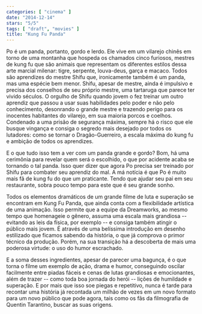 ```yaml
---
categories: [ "cinema" ]
date: "2014-12-14"
stars: "5/5"
tags: [ "draft", "movies" ]
title: "Kung Fu Panda"
---
```

Po é um panda, portanto, gordo e lerdo. Ele vive em um vilarejo chinês
em torno de uma montanha que hospeda os chamados cinco furiosos, mestres
de kung fu que são animais que representam os diferentes estilos dessa
arte marcial milenar: tigre, serpente, louva-deus, garça e macaco. Todos
são aprendizes do mestre Shifu que, ironicamente também é um panda,
mas uma espécie bem menor. Shifu, apesar de mestre, ainda é impulsivo
e precisa dos conselhos de seu próprio mestre, uma tartaruga que
parece ter vivido séculos. O orgulho de Shifu quando jovem o fez
treinar um outro aprendiz que passou a usar suas habilidades pelo
poder e não pelo conhecimento, desonrando o grande mestre e trazendo
perigo para os inocentes habitantes do vilarejo, em sua maioria porcos
e coelhos. Condenado a uma prisão de segurança máxima, sempre há
o risco que ele busque vingança e consiga o segredo mais desejado por
todos os lutadores: como se tornar o Dragão-Guerreiro, a escala máxima
do kung fu e ambição de todos os aprendizes.

E o que tudo isso tem a ver com um panda grande e gordo? Bom, há uma
cerimônia para revelar quem será o escolhido, o que por acidente acaba
se tornando o tal panda. Isso quer dizer que agora Po precisa ser treinado
por Shifu para combater seu aprendiz do mal. A má notícia é que Po é
muito mais fã de kung fu do que um praticante. Tendo que ajudar seu pai
em seu restaurante, sobra pouco tempo para este que é seu grande sonho.

Todos os elementos dramáticos de um grande filme de luta e superação se
encontram em Kung Fu Panda, que ainda conta com a flexibilidade artística
de uma animação. Isso permite que a equipe da Dreamworks, ao mesmo
tempo que homenageie o gênero, assuma uma escala mais grandiosa --
evitando as leis da física, por exemplo -- e consiga também atingir o
público mais jovem. É através de uma belíssima introdução em desenho
estilizado que ficamos sabendo da história, o que já comprova o primor
técnico da produção. Porém, na sua transição há a descoberta de
mais uma poderosa virtude: o uso do humor escrachado.

E a soma desses ingredientes, apesar de parecer uma bagunça, é o
que torna o filme um exemplo de ação, drama e humor, conseguindo
oscilar facilmente entre piadas fáceis e cenas de lutas grandiosas
e emocionantes, além de trazer -- como toda boa jornada do herói --
lições de humildade e superação. E por mais que isso soe piegas e
repetitivo, nunca é tarde para recontar uma história já recontada um
milhão de vezes em um novo formato para um novo público que pode agora,
tais como os fãs da filmografia de Quentin Tarantino, buscar as suas
origens.

